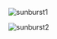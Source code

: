 
![sunburst1](https://github.com/user-attachments/assets/1ff818e7-df4f-45d2-90e1-1351be004405)

![sunburst2](https://github.com/user-attachments/assets/e9684c1d-9967-4a0e-a607-e094b0218483)
